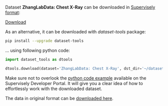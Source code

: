 Dataset **ZhangLabData: Chest X-Ray** can be downloaded in [Supervisely format](https://developer.supervisely.com/api-references/supervisely-annotation-json-format):

 [Download](https://assets.supervisely.com/remote/eyJsaW5rIjogImZzOi8vYXNzZXRzLzMyMjZfWmhhbmdMYWJEYXRhOiBDaGVzdCBYLVJheS96aGFuZ2xhYmRhdGEtY2hlc3QteHJheS1EYXRhc2V0TmluamEudGFyIiwgInNpZyI6ICJ2QlZXczlIdFhhTFFXb3AxU1BxRGxobEptWEJSajlDUzA3ZE9XVlRBdDhrPSJ9)

As an alternative, it can be downloaded with *dataset-tools* package:
``` bash
pip install --upgrade dataset-tools
```

... using following python code:
``` python
import dataset_tools as dtools

dtools.download(dataset='ZhangLabData: Chest X-Ray', dst_dir='~/dataset-ninja/')
```
Make sure not to overlook the [python code example](https://developer.supervisely.com/getting-started/python-sdk-tutorials/iterate-over-a-local-project) available on the Supervisely Developer Portal. It will give you a clear idea of how to effortlessly work with the downloaded dataset.

The data in original format can be [downloaded here](https://prod-dcd-datasets-cache-zipfiles.s3.eu-west-1.amazonaws.com/rscbjbr9sj-3.zip).
